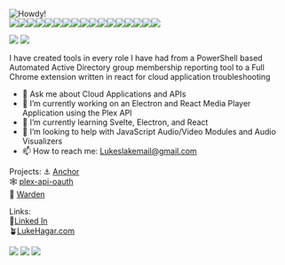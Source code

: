![Howdy!](https://github.com/LukeHagar/LukeHagar/blob/main/Hi!%20(864%20%C3%97%20286%20px).gif)  
 <img src="https://img.shields.io/badge/JavaScript-323330?style=for-the-badge&logo=javascript&logoColor=F7DF1E" /><img src="https://img.shields.io/badge/Python-FFD43B?style=for-the-badge&logo=python&logoColor=blue" /><img src="https://img.shields.io/badge/React-20232A?style=for-the-badge&logo=react&logoColor=61DAFB" /><img src="https://img.shields.io/badge/Svelte-4A4A55?style=for-the-badge&logo=svelte&logoColor=FF3E00"/><img src="https://img.shields.io/badge/Material%20UI-007FFF?style=for-the-badge&logo=mui&logoColor=white" /><img src="https://img.shields.io/badge/Nginx-009639?style=for-the-badge&logo=nginx&logoColor=white" /><img src="https://img.shields.io/badge/GitHub%20Pages-222222?style=for-the-badge&logo=GitHub%20Pages&logoColor=white" /><img src="https://img.shields.io/badge/Markdown-000000?style=for-the-badge&logo=markdown&logoColor=white" /><img src="https://img.shields.io/badge/Electron-2B2E3A?style=for-the-badge&logo=electron&logoColor=9FEAF9" /><img src="https://img.shields.io/badge/Postman-FF6C37?style=for-the-badge&logo=Postman&logoColor=white"/><img src="https://img.shields.io/badge/npm-CB3837?style=for-the-badge&logo=npm&logoColor=white" /><img src="https://img.shields.io/badge/VSCode-0078D4?style=for-the-badge&logo=visual%20studio%20code&logoColor=white" /><img src="https://img.shields.io/badge/sublime_text-%23575757.svg?&style=for-the-badge&logo=sublime-text&logoColor=important" /><img src="https://img.shields.io/badge/GitHub-100000?style=for-the-badge&logo=github&logoColor=white" /><img src="https://img.shields.io/badge/iTerm2-000000?style=for-the-badge&logo=iterm2&logoColor=white" /><img src="https://img.shields.io/badge/Hyper-000000?style=for-the-badge&logo=hyper&logoColor=white" /><img src="https://img.shields.io/badge/Vivaldi-EF3939?style=for-the-badge&logo=Vivaldi&logoColor=white" />

<img src="https://github-profile-summary-cards.vercel.app/api/cards/profile-details?username=lukehagar&theme=vue" />  

<img src="https://hits.seeyoufarm.com/api/count/incr/badge.svg?url=https%3A%2F%2Fgithub.com%2Flukehagar1212%2Fhit-counter" />

I have created tools in every role I have had from a PowerShell based Automated Active Directory group membership reporting tool to a Full Chrome extension written in react for cloud application troubleshooting

- 💬 Ask me about Cloud Applications and APIs
- 🔭 I’m currently working on an Electron and React Media Player Application using the Plex API
- 🌱 I’m currently learning Svelte, Electron, and React
- 🤔 I’m looking to help with JavaScript Audio/Video Modules and Audio Visualizers
- 📫 How to reach me: Lukeslakemail@gmail.com

Projects:
⚓ [Anchor](https://github.com/LukeHagar/Anchor "Anchor Chrome Extension")     
🕸️ [plex-api-oauth](https://github.com/LukeHagar/plex-api-oauth "Plex API JavaScript Module That Supports OAuth")   
🎵 [Warden](https://github.com/LukeHagar/Warden "An Electron and React based Plex Music Player")   

Links:   
🔗[Linked In](https://www.linkedin.com/in/lukehagar/ "Luke Hagar's LinkedIn")  
🪴[LukeHagar.com](https://lukehagar.com/ "Luke Hagar's Website")  


<img src="https://activity-graph.herokuapp.com/graph?username=lukehagar&theme=minimal" />
<img src="https://github-readme-stats.vercel.app/api?username=lukehagar" />
<img src="https://github-readme-stats.vercel.app/api/top-langs/?username=lukehagar" />
